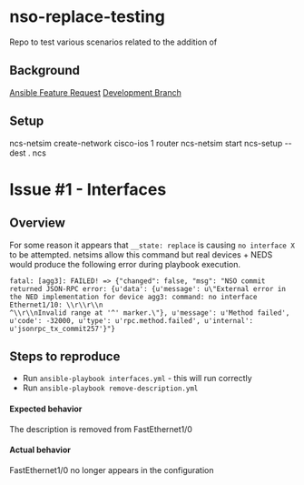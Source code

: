 # nso-replace-testing

Repo to test various scenarios related to the addition of

## Background

[Ansible Feature Request](https://github.com/ansible/ansible/issues/39278)
[Development Branch](https://github.com/cnasten/ansible/tree/cnasten/devel)


## Setup

ncs-netsim create-network cisco-ios 1 router
ncs-netsim start
ncs-setup --dest .
ncs



# Issue #1 - Interfaces

## Overview

For some reason it appears that `__state: replace` is causing `no interface X`
to be attempted.  netsims allow this command but real devices + NEDS would produce the following
error during playbook execution.

```
fatal: [agg3]: FAILED! => {"changed": false, "msg": "NSO commit returned JSON-RPC error: {u'data': {u'message': u\"External error in the NED implementation for device agg3: command: no interface Ethernet1/10: \\r\\r\\n                                      ^\\r\\nInvalid range at '^' marker.\"}, u'message': u'Method failed', u'code': -32000, u'type': u'rpc.method.failed', u'internal': u'jsonrpc_tx_commit257'}"}
```


## Steps to reproduce

* Run `ansible-playbook interfaces.yml` - this will run correctly
* Run `ansible-playbook remove-description.yml`

#### Expected behavior

The description is removed from FastEthernet1/0

#### Actual behavior

FastEthernet1/0 no longer appears in the configuration
